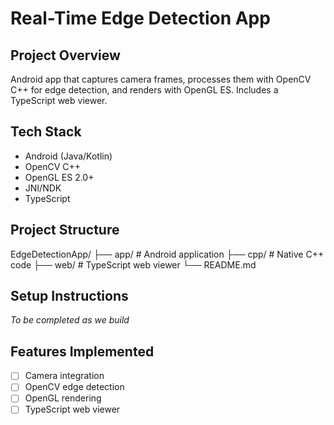# Real-Time Edge Detection App

## Project Overview
Android app that captures camera frames, processes them with OpenCV C++ for edge detection, and renders with OpenGL ES. Includes a TypeScript web viewer.

## Tech Stack
- Android (Java/Kotlin)
- OpenCV C++
- OpenGL ES 2.0+
- JNI/NDK
- TypeScript

## Project Structure

EdgeDetectionApp/
├── app/ # Android application
├── cpp/ # Native C++ code
├── web/ # TypeScript web viewer
└── README.md


## Setup Instructions
*To be completed as we build*

## Features Implemented
- [ ] Camera integration
- [ ] OpenCV edge detection
- [ ] OpenGL rendering
- [ ] TypeScript web viewer